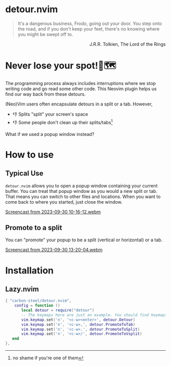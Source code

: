 # detour.nvim
> It's a dangerous business, Frodo, going out your door. You step onto the road, and if you don't keep your feet, there's no knowing where you might be swept off to.

<div dir="rtl">
J.R.R. Tolkien, The Lord of the Rings 
</div>

# Never lose your spot!📍🗺️
The programming process always includes interruptions where we stop writing code and go read some other code. This Neovim plugin helps us find our way back from these detours.

(Neo)Vim users often encapsulate detours in a split or a tab. However,

* 👎 Splits "split" your screen's space
* 👎 Some people don't clean up their splits/tabs[^1]
[^1]: no shame if you're one of them

What if we used a popup window instead?

# How to use
## Typical Use
`detour.nvim` allows you to open a popup window containing your current buffer. You can treat that popup window as you would a new split or tab. That means you can switch to other files and locations. When you want to come back to where you started, just close the window.

[Screencast from 2023-09-30 10-16-12.webm](https://github.com/carbon-steel/detour.nvim/assets/7697639/8ebef6a8-c125-497f-83a0-82546ae2ac28)

## Promote to a split
You can "promote" your popup to be a split (vertical or horizontal) or a tab.

[Screencast from 2023-09-30 13-20-04.webm](https://github.com/carbon-steel/detour.nvim/assets/7697639/7aa55e35-aacd-4346-b1dc-926f1f1b8588)

# Installation
## Lazy.nvim

```lua
{ "carbon-steel/detour.nvim",
    config = function ()
       local detour = require("detour")
       -- The keymaps here are just an example. You should find keymaps that work better for you.
       vim.keymap.set('n', '<c-w><enter>', detour.Detour)
       vim.keymap.set('n', '<c-w>,', detour.PromoteToTab)
       vim.keymap.set('n', '<c-w>.', detour.PromoteToSplit)
       vim.keymap.set('n', '<c-w>/', detour.PromoteToVsplit)
   end
},
```
